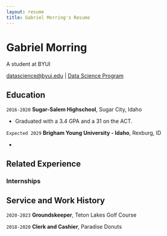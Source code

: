 ```yaml
---
layout: resume
title: Gabriel Morring's Resume
---
```


# Gabriel Morring

A student at BYUI

<div id="webaddress">
<a href="datascience@byui.edu">datascience@byui.edu</a>
| <a href="https://byuidatascience.github.io/development.html">Data Science Program</a>
</div>

<!-- https://www.monique.tech/the-art-of-markdown -->

## Education

`2016-2020`
**Sugar-Salem Highschool**, Sugar City, Idaho

- Graduated with a 3.4 GPA and a 31 on the ACT.

`Expected 2029`
**Brigham Young University - Idaho**, Rexburg, ID

-

## Related Experience

### Internships

## Service and Work History

`2020-2023`
**Groundskeeper**, Teton Lakes Golf Course

`2018-2020`
**Clerk and Cashier**, Paradise Donuts

<!-- ### Footer

Last updated: May 2013 -->
